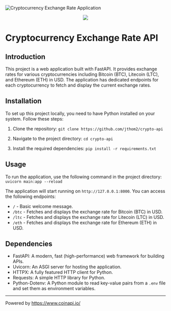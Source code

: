 ![Cryptocurrency Exchange Rate Application](file-9NPu2rxuGZm7xel43pbhZHrh)

<p align="center">
  <img src="file-9NPu2rxuGZm7xel43pbhZHrh" />
</p>

# Cryptocurrency Exchange Rate API

## Introduction
This project is a web application built with FastAPI. It provides exchange rates for various cryptocurrencies including Bitcoin (BTC), Litecoin (LTC), and Ethereum (ETH) in USD. The application has dedicated endpoints for each cryptocurrency to fetch and display the current exchange rates.

## Installation
To set up this project locally, you need to have Python installed on your system. Follow these steps:

1. Clone the repository:
    `git clone https://github.com/jthom2/crypto-api`

2. Navigate to the project directory:
    `cd crypto-api`

3. Install the required dependencies:
    `pip install -r requirements.txt`

## Usage
To run the application, use the following command in the project directory:
    `uvicorn main:app --reload`
    
The application will start running on `http://127.0.0.1:8000`. You can access the following endpoints:
- `/` - Basic welcome message.
- `/btc` - Fetches and displays the exchange rate for Bitcoin (BTC) in USD.
- `/ltc` - Fetches and displays the exchange rate for Litecoin (LTC) in USD.
- `/eth` - Fetches and displays the exchange rate for Ethereum (ETH) in USD.

## Dependencies
- FastAPI: A modern, fast (high-performance) web framework for building APIs.
- Uvicorn: An ASGI server for hosting the application.
- HTTPX: A fully featured HTTP client for Python.
- Requests: A simple HTTP library for Python.
- Python-Dotenv: A Python module to read key-value pairs from a `.env` file and set them as environment variables.

---

Powered by https://www.coinapi.io/
